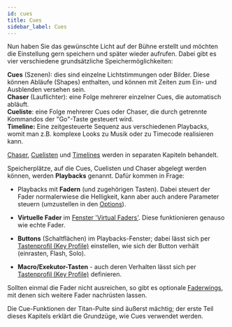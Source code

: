 ```yaml
---
id: cues
title: Cues
sidebar_label: Cues
---
```


Nun haben Sie das gewünschte Licht auf der Bühne erstellt und möchten
die Einstellung gern speichern und später wieder aufrufen. Dabei gibt es
vier verschiedene grundsätzliche Speichermöglichkeiten:

**Cues** (Szenen): dies sind einzelne Lichtstimmungen oder Bilder. Diese
können Abläufe (Shapes) enthalten, und können mit Zeiten zum Ein- und
Ausblenden versehen sein.<br/>
**Chaser** (Lauflichter): eine Folge mehrerer einzelner Cues, die
automatisch abläuft.<br/>
**Cueliste**: eine Folge mehrerer Cues oder Chaser, die durch getrennte
Kommandos der "Go"-Taste gesteuert wird.<br/>
**Timeline:** Eine zeitgesteuerte Sequenz aus verschiedenen Playbacks, womit man z.B. 
komplexe Looks zu Musik oder zu Timecode realisieren kann.

[Chaser](chases.md), [Cuelisten](cue-lists.md) und [Timelines](timelines.md) 
werden in separaten Kapiteln behandelt.

Speicherplätze, auf die Cues, Cuelisten und Chaser abgelegt werden
können, werden **Playbacks** genannt. Dafür kommen in Frage:

-   Playbacks mit **Fadern** (und zugehörigen Tasten). Dabei steuert der
    Fader normalerwiese die Helligkeit, kann aber auch andere Parameter
    steuern (umzustellen in den [Options](cues/playback-options.md)).
	
-   **Virtuelle Fader** im [Fenster 'Virtual Faders'](running-the-show/playback-controls.md#virtuelle-fader). 
    Diese funktionieren genauso wie echte Fader.

-   **Buttons** (Schaltflächen) im Playbacks-Fenster; dabei lässt sich per
    [Tastenprofil (Key Profile)](system-settings/key-profiles.md) einstellen, 
	wie sich der Button verhält (einrasten, Flash, Solo).

-   **Macro/Exekutor-Tasten** - auch deren Verhalten lässt sich per
    [Tastenprofil (Key Profile)](system-settings/key-profiles.md) definieren.  

Sollten einmal die Fader nicht ausreichen, so gibt es optionale [Faderwings](about-the-consoles/fader-wings), 
mit denen sich weitere Fader nachrüsten lassen.

Die Cue-Funktionen der Titan-Pulte sind äußerst mächtig; der erste Teil
dieses Kapitels erklärt die Grundzüge, wie Cues verwendet werden.